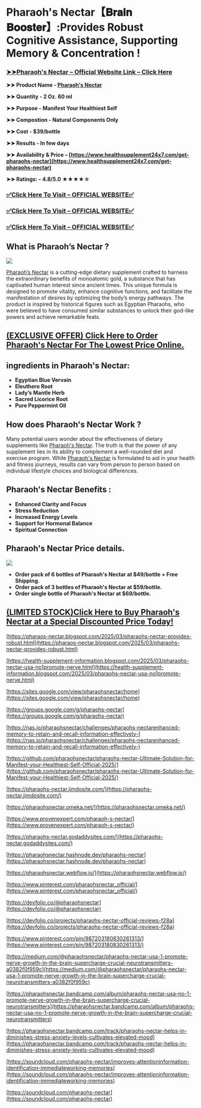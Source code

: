 # Pharaoh's Nectar【𝐁𝐫𝐚𝐢𝐧 𝐁𝐨𝐨𝐬𝐭𝐞𝐫﻿】:Provides Robust Cognitive Assistance, Supporting Memory & Concentration !

### **[➤➤Pharaoh's Nectar – Official Website Link – Click Here](https://www.healthsupplement24x7.com/get-pharaohs-nectar)**

**➤➤ Product Name - [Pharaoh's Nectar](https://www.healthsupplement24x7.com/get-pharaohs-nectar)**

**➤➤ Quantity - 2 Oz. 60 ml**

**➤➤ Purpose - Manifest Your Healthiest Self**

**➤➤ Compostion - Natural Components Only**

**➤➤ Cost - $39/bottle**

**➤➤ Results - In few days**

**➤➤ Availability & Price – [https://www.healthsupplement24x7.com/get-pharaohs-nectar](https://www.healthsupplement24x7.com/get-pharaohs-nectar)**

**➤➤ Ratings: - 4.8/5.0 ★★★★☆**

### **[✅Click Here To Visit – OFFICIAL WEBSITE✅](https://www.healthsupplement24x7.com/get-pharaohs-nectar)**

### **[✅Click Here To Visit – OFFICIAL WEBSITE✅](https://www.healthsupplement24x7.com/get-pharaohs-nectar)**

### **[✅Click Here To Visit – OFFICIAL WEBSITE✅](https://www.healthsupplement24x7.com/get-pharaohs-nectar)**

## **What is Pharaoh’s Nectar ?**

**[![](https://blogger.googleusercontent.com/img/b/R29vZ2xl/AVvXsEh9ijTU7HAcALaSoFvwmSz8a1v4jTRKQk06D9G57M9Yn-8hdCKyN8SdQ1BQylKf9XqWs88yRkORFkxQYOew98iLHo0L3M_1HlKliTovN545xJHmel5Pp597sRKvaOg0bxs8pBrUOq7A8I6g2kI2-Ju4fUnJMCTizFDzddPIAuP5C_9f6ByC1Qu_OY1PB1s/w640-h314/Pharaoh's%20Nectar%202.jpg)](https://www.healthsupplement24x7.com/get-pharaohs-nectar)**

[Pharaoh’s Nectar](https://www.provenexpert.com/pharaoh-s-nectar/) is a cutting-edge dietary supplement crafted to harness the extraordinary benefits of monoatomic gold, a substance that has captivated human interest since ancient times. This unique formula is designed to promote vitality, enhance cognitive functions, and facilitate the manifestation of desires by optimizing the body’s energy pathways. The product is inspired by historical figures such as Egyptian Pharaohs, who were believed to have consumed similar substances to unlock their god-like powers and achieve remarkable feats.

## **[(EXCLUS](https://www.healthsupplement24x7.com/get-pharaohs-nectar)[IVE OFFER) Click Here to Order Pharaoh's Nectar For The Lowest Price Online.](https://www.healthsupplement24x7.com/get-pharaohs-nectar)**

## **ingredients in Pharaoh's Nectar**:

- **Egyptian Blue Vervain**
- **Eleuthero Root**
- **Lady’s Mantle Herb**
- **Sacred Licorice Root**
- **Pure Peppermint Oil**

## **How does Pharaoh's Nectar Work ?**

Many potential users wonder about the effectiveness of dietary supplements like [Pharaoh's Nectar](https://pharaohs-nectar.hashnode.dev/pharaohs-nectar). The truth is that the power of any supplement lies in its ability to complement a well-rounded diet and exercise program. While [Pharaoh's Nectar](https://pharaohsnectar.hashnode.dev/pharaohs-nectar) is formulated to aid in your health and fitness journeys, results can vary from person to person based on individual lifestyle choices and biological differences.

## **Pharaoh's Nectar Benefits :**

- **Enhanced Clarity and Focus**
- **Stress Reduction**
- **Increased Energy Levels**
- **Support for Hormonal Balance**
- **Spiritual Connection**

## **Pharaoh's Nectar Price details.**

[![](https://blogger.googleusercontent.com/img/b/R29vZ2xl/AVvXsEgk04QWayNVbyJAYjWWTAtMPjUUNxGpOOXUXQITLLL2t4LhVgMPKxqGdnI-fXUlZxKHKV6Svi8ACV87k9u90lYEyGFQa9bYrN47UMk_uaSCw-JyoU4LZpGQysA5jaAqdOpyXZC1C1aevrLUH7vppn3qGO0bxu8QR44spAmzQm4XCzLH0X6aZL97F5_Yxlc/w640-h410/Pharaoh's%20Nectar%20Price.png)](https://www.healthsupplement24x7.com/get-pharaohs-nectar)

- **Order pack of 6 bottles of Pharaoh's Nectar at $49/bottle + Free Shipping.**
- **Order pack of 3 bottles of Pharaoh's Nectar at $59/bottle.**
- **Order single bottle of Pharaoh's Nectar at $69/bottle.**

## **[(LIMITED STOCK)Click Here to Buy Pharaoh's Nectar at a Special Discounted Price Today!](https://www.healthsupplement24x7.com/get-pharaohs-nectar)**

[https://pharaos-nectar.blogspot.com/2025/03/pharaohs-nectar-provides-robust.html](https://pharaos-nectar.blogspot.com/2025/03/pharaohs-nectar-provides-robust.html)

[https://health-supplement-information.blogspot.com/2025/03/pharaohs-nectar-usa-no1promote-nerve.html](https://health-supplement-information.blogspot.com/2025/03/pharaohs-nectar-usa-no1promote-nerve.html)

[https://sites.google.com/view/pharaohsnectar/home](https://sites.google.com/view/pharaohsnectar/home)

[https://groups.google.com/g/pharaohs-nectar](https://groups.google.com/g/pharaohs-nectar)

[https://nas.io/pharaohsnectar/challenges/pharaohs-nectarenhanced-memory-to-retain-and-recall-information-effectively-](https://nas.io/pharaohsnectar/challenges/pharaohs-nectarenhanced-memory-to-retain-and-recall-information-effectively-)

[https://github.com/pharaohsnectar/pharaohs-nectar-Ultimate-Solution-for-Manifest-your-Healthiest-Self-Official-2025/](https://github.com/pharaohsnectar/pharaohs-nectar-Ultimate-Solution-for-Manifest-your-Healthiest-Self-Official-2025/)

[https://pharaohs-nectar.jimdosite.com/](https://pharaohs-nectar.jimdosite.com/)

[https://pharaohsnectar.omeka.net/](https://pharaohsnectar.omeka.net/)

[https://www.provenexpert.com/pharaoh-s-nectar/](https://www.provenexpert.com/pharaoh-s-nectar/)

[https://pharaohs-nectar.godaddysites.com/](https://pharaohs-nectar.godaddysites.com/)

[https://pharaohsnectar.hashnode.dev/pharaohs-nectar](https://pharaohsnectar.hashnode.dev/pharaohs-nectar)

[https://pharaohsnectar.webflow.io/](https://pharaohsnectar.webflow.io/)

[https://www.pinterest.com/pharaohsnectar_official/](https://www.pinterest.com/pharaohsnectar_official/)

[https://devfolio.co/@pharaohsnectar](https://devfolio.co/@pharaohsnectar)

[https://devfolio.co/projects/pharaohs-nectar-official-reviews-f28a](https://devfolio.co/projects/pharaohs-nectar-official-reviews-f28a)

[https://www.pinterest.com/pin/987203180830261313/](https://www.pinterest.com/pin/987203180830261313/)

[https://medium.com/@pharaohsnectar/pharaohs-nectar-usa-1-promote-nerve-growth-in-the-brain-supercharge-crucial-neurotransmitters-a0382f0f959c](https://medium.com/@pharaohsnectar/pharaohs-nectar-usa-1-promote-nerve-growth-in-the-brain-supercharge-crucial-neurotransmitters-a0382f0f959c)

[https://pharaohsnectar.bandcamp.com/album/pharaohs-nectar-usa-no-1-promote-nerve-growth-in-the-brain-supercharge-crucial-neurotransmitters](https://pharaohsnectar.bandcamp.com/album/pharaohs-nectar-usa-no-1-promote-nerve-growth-in-the-brain-supercharge-crucial-neurotransmitters)

[https://pharaohsnectar.bandcamp.com/track/pharaohs-nectar-helps-in-diminishes-stress-anxiety-levels-cultivates-elevated-mood](https://pharaohsnectar.bandcamp.com/track/pharaohs-nectar-helps-in-diminishes-stress-anxiety-levels-cultivates-elevated-mood)

[https://soundcloud.com/pharaohs-nectar/improves-attentioninformation-identification-immediateworking-memories](https://soundcloud.com/pharaohs-nectar/improves-attentioninformation-identification-immediateworking-memories)

[https://soundcloud.com/pharaohs-nectar](https://soundcloud.com/pharaohs-nectar)
